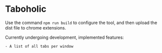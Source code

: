 # Taboholic

Use the command ``npm run build`` to configure the tool, and then upload the dist file to chrome extensions.

Currently undergoing development, implemented features: 

    - A list of all tabs per window
